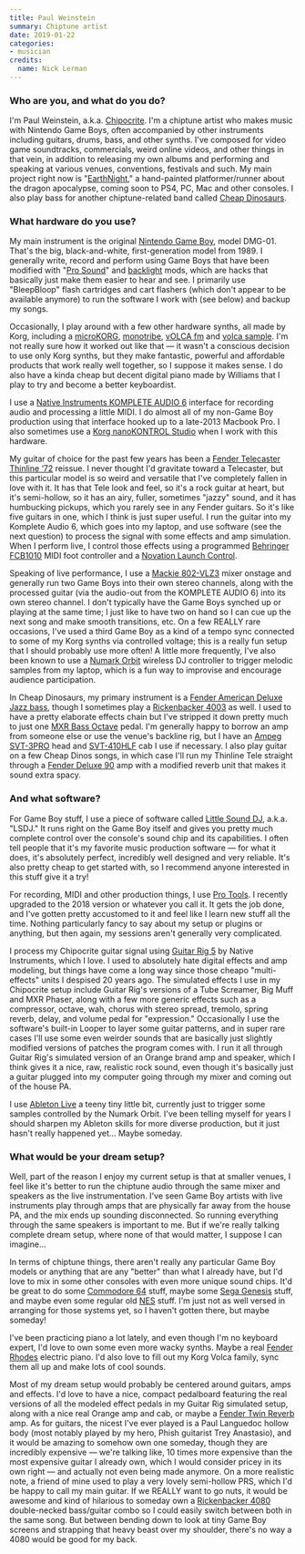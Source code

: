 ```yaml
---
title: Paul Weinstein
summary: Chiptune artist 
date: 2019-01-22
categories:
- musician 
credits:
  name: Nick Lerman
---
```


### Who are you, and what do you do?

I'm Paul Weinstein, a.k.a. [Chipocrite](https://chipocrite.bandcamp.com/ "Paul's Bandcamp page."). I'm a chiptune artist who makes music with Nintendo Game Boys, often accompanied by other instruments including guitars, drums, bass, and other synths. I've composed for video game soundtracks, commercials, weird online videos, and other things in that vein, in addition to releasing my own albums and performing and speaking at various venues, conventions, festivals and such. My main project right now is "[EarthNight][]," a hand-painted platformer/runner about the dragon apocalypse, coming soon to PS4, PC, Mac and other consoles. I also play bass for another chiptune-related band called [Cheap Dinosaurs](https://cheapdinosaurs.bandcamp.com/ "The Cheap Dinosaurs Bandcamp page.").

### What hardware do you use?

My main instrument is the original [Nintendo Game Boy][game-boy], model DMG-01. That's the big, black-and-white, first-generation model from 1989. I generally write, record and perform using Game Boys that have been modified with "[Pro Sound](https://snapguide.com/guides/mod-your-dmg-gameboy-with-prosound-stereo-jack/ "A guide for adding pro sound to an original Game Boy.")" and [backlight](https://www.instructables.com/id/Game-Boy-Backlight-DIY/ "A guide for adding a backlight to an original Game Boy.") mods, which are hacks that basically just make them easier to hear and see. I primarily use "BleepBloop" flash cartridges and cart flashers (which don't appear to be available anymore) to run the software I work with (see below) and backup my songs.

Occasionally, I play around with a few other hardware synths, all made by Korg, including a [microKORG][], [monotribe][], [vOLCA fm][volca-fm] and [volca sample][volca-sample]. I'm not really sure how it worked out like that — it wasn't a conscious decision to use only Korg synths, but they make fantastic, powerful and affordable products that work really well together, so I suppose it makes sense. I do also have a kinda cheap but decent digital piano made by Williams that I play to try and become a better keyboardist.

I use a [Native Instruments KOMPLETE AUDIO 6][komplete-audio-6] interface for recording audio and processing a little MIDI. I do almost all of my non-Game Boy production using that interface hooked up to a late-2013 Macbook Pro. I also sometimes use a [Korg nanoKONTROL Studio][nanokontrol-studio] when I work with this hardware.

My guitar of choice for the past few years has been a [Fender Telecaster Thinline ‘72][telecaster-thinline] reissue. I never thought I'd gravitate toward a Telecaster, but this particular model is so weird and versatile that I've completely fallen in love with it. It has that Tele look and feel, so it's a rock guitar at heart, but it's semi-hollow, so it has an airy, fuller, sometimes "jazzy" sound, and it has humbucking pickups, which you rarely see in any Fender guitars. So it's like five guitars in one, which I think is just super useful. I run the guitar into my Komplete Audio 6, which goes into my laptop, and use software (see the next question) to process the signal with some effects and amp simulation. When I perform live, I control those effects using a programmed [Behringer FCB1010][fcb1010] MIDI foot controller and a [Novation Launch Control][launch-control].

Speaking of live performance, I use a [Mackie 802-VLZ3][802-vlz3] mixer onstage and generally run two Game Boys into their own stereo channels, along with the processed guitar (via the audio-out from the KOMPLETE AUDIO 6) into its own stereo channel. I don't typically have the Game Boys synched up or playing at the same time; I just like to have two on hand so I can cue up the next song and make smooth transitions, etc. On a few REALLY rare occasions, I've used a third Game Boy as a kind of a tempo sync connected to some of my Korg synths via controlled voltage; this is a really fun setup that I should probably use more often! A little more frequently, I've also been known to use a [Numark Orbit][orbit] wireless DJ controller to trigger melodic samples from my laptop, which is a fun way to improvise and encourage audience participation.

In Cheap Dinosaurs, my primary instrument is a [Fender American Deluxe Jazz bass][american-deluxe-jazz-bass], though I sometimes play a [Rickenbacker 4003][4003] as well. I used to have a pretty elaborate effects chain but I've stripped it down pretty much to just one [MXR Bass Octave][mxr-bass-octave-deluxe] pedal. I'm generally happy to borrow an amp from someone else or use the venue's backline rig, but I have an [Ampeg SVT-3PRO][svt-3pro] head and [SVT-410HLF][svt-410hlf] cab I use if necessary. I also play guitar on a few Cheap Dinos songs, in which case I'll run my Thinline Tele straight through a [Fender Deluxe 90][deluxe] amp with a modified reverb unit that makes it sound extra spacy.

### And what software?

For Game Boy stuff, I use a piece of software called [Little Sound DJ][little-sound-dj], a.k.a. "LSDJ." It runs right on the Game Boy itself and gives you pretty much complete control over the console's sound chip and its capabilities. I often tell people that it's my favorite music production software — for what it does, it's absolutely perfect, incredibly well designed and very reliable. It's also pretty cheap to get started with, so I recommend anyone interested in this stuff give it a try!

For recording, MIDI and other production things, I use [Pro Tools][pro-tools]. I recently upgraded to the 2018 version or whatever you call it. It gets the job done, and I've gotten pretty accustomed to it and feel like I learn new stuff all the time. Nothing particularly fancy to say about my setup or plugins or anything, but then again, my sessions aren't generally very complicated.

I process my Chipocrite guitar signal using [Guitar Rig 5][guitar-rig-pro] by Native Instruments, which I love. I used to absolutely hate digital effects and amp modeling, but things have come a long way since those cheapo "multi-effects" units I despised 20 years ago. The simulated effects I use in my Chipocrite setup include Guitar Rig's versions of a Tube Screamer, Big Muff and MXR Phaser, along with a few more generic effects such as a compressor, octave, wah, chorus with stereo spread, tremolo, spring reverb, delay, and volume pedal for "expression." Occasionally I use the software's built-in Looper to layer some guitar patterns, and in super rare cases I'll use some even weirder sounds that are basically just slightly modified versions of patches the program comes with. I run it all through Guitar Rig's simulated version of an Orange brand amp and speaker, which I think gives it a nice, raw, realistic rock sound, even though it's basically just a guitar plugged into my computer going through my mixer and coming out of the house PA.

I use [Ableton Live][live] a teeny tiny little bit, currently just to trigger some samples controlled by the Numark Orbit. I've been telling myself for years I should sharpen my Ableton skills for more diverse production, but it just hasn't really happened yet… Maybe someday.

### What would be your dream setup?

Well, part of the reason I enjoy my current setup is that at smaller venues, I feel like it's better to run the chiptune audio through the same mixer and speakers as the live instrumentation. I've seen Game Boy artists with live instruments play through amps that are physically far away from the house PA, and the mix ends up sounding disconnected. So running everything through the same speakers is important to me. But if we're really talking complete dream setup, where none of that would matter, I suppose I can imagine...

In terms of chiptune things, there aren't really any particular Game Boy models or anything that are any "better" than what I already have, but I'd love to mix in some other consoles with even more unique sound chips. It'd be great to do some [Commodore 64][commodore-64] stuff, maybe some [Sega Genesis][genesis] stuff, and maybe even some regular old [NES][] stuff. I'm just not as well versed in arranging for those systems yet, so I haven't gotten there, but maybe someday!

I've been practicing piano a lot lately, and even though I'm no keyboard expert, I'd love to own some even more wacky synths. Maybe a real [Fender Rhodes][rhodes] electric piano. I'd also love to fill out my Korg Volca family, sync them all up and make lots of cool sounds.

Most of my dream setup would probably be centered around guitars, amps and effects. I'd love to have a nice, compact pedalboard featuring the real versions of all the modeled effect pedals in my Guitar Rig simulated setup, along with a nice real Orange amp and cab, or maybe a [Fender Twin Reverb][twin-reverb] amp. As for guitars, the nicest I've ever played is a Paul Languedoc hollow body (most notably played by my hero, Phish guitarist Trey Anastasio), and it would be amazing to somehow own one someday, though they are incredibly expensive — we're talking like, 10 times more expensive than the most expensive guitar I already own, which I would consider pricey in its own right — and actually not even being made anymore. On a more realistic note, a friend of mine used to play a very lovely semi-hollow PRS, which I'd be happy to call my main guitar. If we REALLY want to go nuts, it would be awesome and kind of hilarious to someday own a [Rickenbacker 4080][4080] double-necked bass/guitar combo so I could easily switch between both in the same song. But between bending down to look at tiny Game Boy screens and strapping that heavy beast over my shoulder, there's no way a 4080 would be good for my back.

[4003]: http://www.rickenbacker.com/model.asp?model=4003 "An electric bass."
[4080]: https://en.wikipedia.org/wiki/Rickenbacker_4080 "A double-necked electric guitar."
[802-vlz3]: http://web.archive.org/web/20220812122149/https://www.musiciansfriend.com/pro-audio/mackie-802-vlz3-compact-mixer "A compact audio mixer."
[american-deluxe-jazz-bass]: https://reverb.com/p/fender-american-deluxe-jazz-bass "A bass guitar."
[commodore-64]: https://en.wikipedia.org/wiki/Commodore_64 "An 8-bit computer."
[deluxe]: https://en.wikipedia.org/wiki/Fender_Deluxe_Amp "A guitar amp."
[earthnight]: https://www.cleaversoft.com/ "An endless runner video game."
[fcb1010]: http://web.archive.org/web/20211111012024/https://www.sweetwater.com/store/detail/FCB1010--behringer-midi-foot-controller-fcb1010 "A MIDI foot controller."
[game-boy]: https://en.wikipedia.org/wiki/Game_Boy "An 8-bit portable gaming device."
[genesis]: https://en.wikipedia.org/wiki/Sega_genesis "A 16-bit video game console."
[guitar-rig-pro]: https://www.native-instruments.com/en/products/komplete/guitar/guitar-rig-6-pro/ "Guitar and bass audio software."
[komplete-audio-6]: https://www.native-instruments.com/en/products/komplete/audio-interfaces/komplete-audio-6/ "A 6-channel audio interface."
[launch-control]: http://web.archive.org/web/20220904105641/https://www.sweetwater.com/store/detail/LaunchCont--novation-launch-control "A controller for virtual instruments."
[little-sound-dj]: https://www.littlesounddj.com/lsd/ "A music sequencer and sampler in a Game Boy cartridge."
[live]: https://www.ableton.com/en/live/ "Musical creation software."
[microkorg]: https://www.korg.com/us/products/synthesizers/microkorg/ "A synthesizer."
[monotribe]: https://www.korg.com/us/products/dj/monotribe/ "An analog synth."
[mxr-bass-octave-deluxe]: https://www.jimdunlop.com/mxr-bass-octave-deluxe/ "A guitar pedal."
[nanokontrol-studio]: https://www.korg.com/us/products/computergear/nanokontrol_studio/ "A MIDI controller."
[nes]: https://en.wikipedia.org/wiki/Nintendo_Entertainment_System "A video game console."
[orbit]: http://web.archive.org/web/20230706193333/https://www.numark.com/product/orbit "A wireless MIDI controller."
[pro-tools]: http://web.archive.org/web/20210228001648/https://www.avid.com/en/pro-tools "Audio editing and processing software."
[rhodes]: https://en.wikipedia.org/wiki/Rhodes_piano "An electric piano"
[svt-3pro]: https://ampeg.com/products/pro/heads.html "An amp."
[svt-410hlf]: https://ampeg.com/products/classic/cabs.html "A speaker cabinet."
[telecaster-thinline]: https://shop.fender.com/en-AU/electric-guitars/telecaster/classic-series-72-telecaster-thinline/product-013740.html "An electic guitar."
[twin-reverb]: https://en.wikipedia.org/wiki/Fender_Twin#Fender_Twin_Reverb "A guitar amp."
[volca-fm]: https://www.korg.com/us/products/dj/volca_fm/ "A three-voice synth."
[volca-sample]: https://www.korg.com/us/products/dj/volca_sample/ "A digital sample sequencer."
